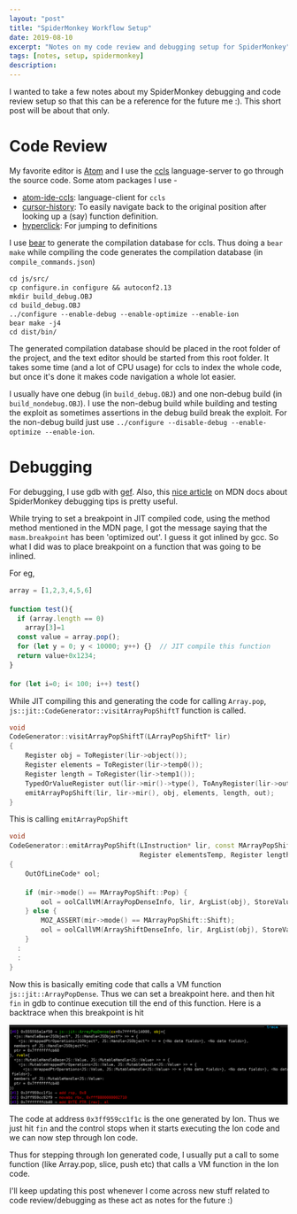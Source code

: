 ```yaml
---
layout: "post"
title: "SpiderMonkey Workflow Setup"
date: 2019-08-10
excerpt: "Notes on my code review and debugging setup for SpiderMonkey"
tags: [notes, setup, spidermonkey]
description:
---
```


I wanted to take a few notes about my SpiderMonkey debugging and code review setup so that this can be a reference for the future me :). This short post will be about that only.

# Code Review

My favorite editor is [Atom](https://atom.io) and I use the [ccls](https://github.com/MaskRay/ccls) language-server to go through the source code. Some atom packages I use -
* [atom-ide-ccls](https://github.com/isundaylee/atom-ide-ccls): language-client for `ccls`
* [cursor-history](https://atom.io/packages/cursor-history): To easily navigate back to the original position after looking up a (say) function definition.
* [hyperclick](https://atom.io/packages/hyperclick): For jumping to definitions

I use [bear](https://github.com/rizsotto/Bear) to generate the compilation database for ccls. Thus doing a `bear make` while compiling the code generates the compilation database (in `compile_commands.json`)

```shell
cd js/src/
cp configure.in configure && autoconf2.13
mkdir build_debug.OBJ
cd build_debug.OBJ
../configure --enable-debug --enable-optimize --enable-ion
bear make -j4
cd dist/bin/
```

The generated compilation database should be placed in the root folder of the project, and the text editor should be started from this root folder. It takes some time (and a lot of CPU usage) for ccls to index the whole code, but once it's done it makes code navigation a whole lot easier.

I usually have one debug (in `build_debug.OBJ`) and one non-debug build (in `build_nondebug.OBJ`). I use the non-debug build while building and testing the exploit as sometimes assertions in the debug build break the exploit. For the non-debug build just use `../configure --disable-debug --enable-optimize --enable-ion`.

# Debugging

For debugging, I use gdb with [gef](https://github.com/hugsy/gef). Also, this [nice article](https://developer.mozilla.org/en-US/docs/Mozilla/Projects/SpiderMonkey/Hacking_Tips) on MDN docs about SpiderMonkey debugging tips is pretty useful.

While trying to set a breakpoint in JIT compiled code, using the method method mentioned in the MDN page, I got the message saying that the `masm.breakpoint` has been 'optimized out'. I guess it got inlined by gcc. So what I did was to place breakpoint on a function that was going to be inlined.

For eg,

```js
array = [1,2,3,4,5,6]

function test(){
  if (array.length == 0)
    array[3]=1
  const value = array.pop();
  for (let y = 0; y < 10000; y++) {}  // JIT compile this function
  return value+0x1234;
}

for (let i=0; i< 100; i++) test()
```

While JIT compiling this and generating the code for calling `Array.pop`, `js::jit::CodeGenerator::visitArrayPopShiftT` function is called.

```cpp
void
CodeGenerator::visitArrayPopShiftT(LArrayPopShiftT* lir)
{
    Register obj = ToRegister(lir->object());
    Register elements = ToRegister(lir->temp0());
    Register length = ToRegister(lir->temp1());
    TypedOrValueRegister out(lir->mir()->type(), ToAnyRegister(lir->output()));
    emitArrayPopShift(lir, lir->mir(), obj, elements, length, out);
}
```

This is calling `emitArrayPopShift`

```cpp
void
CodeGenerator::emitArrayPopShift(LInstruction* lir, const MArrayPopShift* mir, Register obj,
                                 Register elementsTemp, Register lengthTemp, TypedOrValueRegister out)
{
    OutOfLineCode* ool;

    if (mir->mode() == MArrayPopShift::Pop) {
        ool = oolCallVM(ArrayPopDenseInfo, lir, ArgList(obj), StoreValueTo(out));
    } else {
        MOZ_ASSERT(mir->mode() == MArrayPopShift::Shift);
        ool = oolCallVM(ArrayShiftDenseInfo, lir, ArgList(obj), StoreValueTo(out));
    }
  :
  :
}
```

Now this is basically emiting code that calls a VM function `js::jit::ArrayPopDense`. Thus we can set a breakpoint here. and then hit `fin` in gdb to continue execution till the end of this function. Here is a backtrace when this breakpoint is hit

![](/assets/img/workflow/backtrace.png)

The code at address `0x3ff959cc1f1c` is the one generated by Ion. Thus we just hit `fin` and the control stops when it starts executing the Ion code and we can now step through Ion code.

Thus for stepping through Ion generated code, I usually put a call to some function (like Array.pop, slice, push etc) that calls a VM function in the Ion code.

I'll keep updating this post whenever I come across new stuff related to code review/debugging as these act as notes for the future :)
